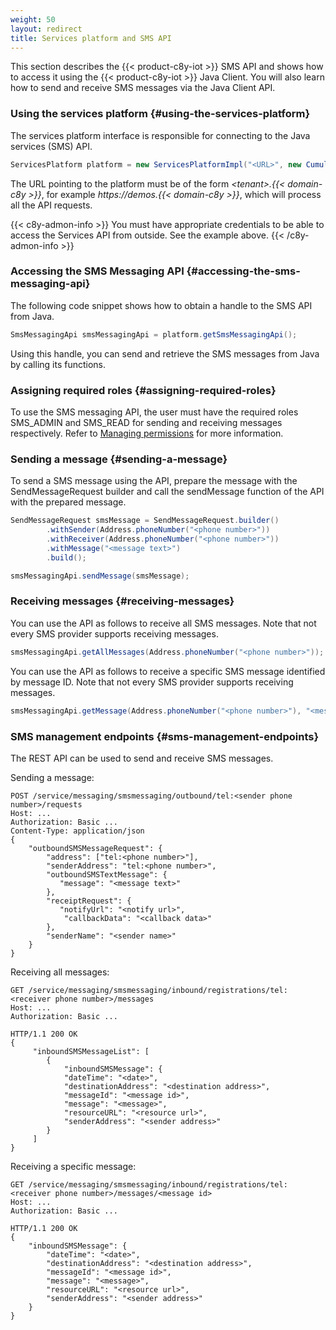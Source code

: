 ```yaml
---
weight: 50
layout: redirect
title: Services platform and SMS API
---
```


This section describes the {{< product-c8y-iot >}} SMS API and shows how to access it using the {{< product-c8y-iot >}} Java Client. You will also learn how to send and receive SMS messages via the Java Client API.

### Using the services platform {#using-the-services-platform}

The services platform interface is responsible for connecting to the Java services (SMS) API.

```java
ServicesPlatform platform = new ServicesPlatformImpl("<URL>", new CumulocityCredentials("<tenant>", "<user>", "<password>", "<application key>"));
```

The URL pointing to the platform must be of the form *&lt;tenant>.{{< domain-c8y >}}*, for example *https://demos.{{< domain-c8y >}}*, which will process all the API requests.

{{< c8y-admon-info >}}
You must have appropriate credentials to be able to access the Services API from outside. See the example above.
{{< /c8y-admon-info >}}

### Accessing the SMS Messaging API {#accessing-the-sms-messaging-api}

The following code snippet shows how to obtain a handle to the SMS API from Java.

```java
SmsMessagingApi smsMessagingApi = platform.getSmsMessagingApi();
```

Using this handle, you can send and retrieve the SMS messages from Java by calling its functions.

### Assigning required roles {#assigning-required-roles}

To use the SMS messaging API, the user must have the required roles SMS_ADMIN and SMS_READ for sending and receiving messages respectively.
Refer to [Managing permissions](/standard-tenant/managing-permissions/) for more information.

### Sending a message {#sending-a-message}

To send a SMS message using the API, prepare the message with the SendMessageRequest builder and call the sendMessage function of the API with the prepared message.

```java
SendMessageRequest smsMessage = SendMessageRequest.builder()
        .withSender(Address.phoneNumber("<phone number>"))
        .withReceiver(Address.phoneNumber("<phone number>"))
        .withMessage("<message text>")
        .build();

smsMessagingApi.sendMessage(smsMessage);
```

### Receiving messages {#receiving-messages}

You can use the API as follows to receive all SMS messages. Note that not every SMS provider supports receiving messages.

```java
smsMessagingApi.getAllMessages(Address.phoneNumber("<phone number>"));
```

You can use the API as follows to receive a specific SMS message identified by message ID. Note that not every SMS provider supports receiving messages.

```java
smsMessagingApi.getMessage(Address.phoneNumber("<phone number>"), "<message id>");
```

### SMS management endpoints {#sms-management-endpoints}

The REST API can be used to send and receive SMS messages.

Sending a message:

```http
POST /service/messaging/smsmessaging/outbound/tel:<sender phone number>/requests
Host: ...
Authorization: Basic ...
Content-Type: application/json
{
    "outboundSMSMessageRequest": {
        "address": ["tel:<phone number>"],
        "senderAddress": "tel:<phone number>",
        "outboundSMSTextMessage": {
  	       "message": "<message text>"
        },
        "receiptRequest": {
  	       "notifyUrl": "<notify url>",
  	        "callbackData": "<callback data>"
        },
        "senderName": "<sender name>"
    }
}
```

Receiving all messages:

```http
GET /service/messaging/smsmessaging/inbound/registrations/tel:<receiver phone number>/messages
Host: ...
Authorization: Basic ...

HTTP/1.1 200 OK
{
     "inboundSMSMessageList": [
        {
            "inboundSMSMessage": {
            "dateTime": "<date>",
            "destinationAddress": "<destination address>",
            "messageId": "<message id>",
            "message": "<message>",
            "resourceURL": "<resource url>",
            "senderAddress": "<sender address>"
        }
     ]
}
```

Receiving a specific message:

```http
GET /service/messaging/smsmessaging/inbound/registrations/tel:<receiver phone number>/messages/<message id>
Host: ...
Authorization: Basic ...

HTTP/1.1 200 OK
{
    "inboundSMSMessage": {
        "dateTime": "<date>",
        "destinationAddress": "<destination address>",
        "messageId": "<message id>",
        "message": "<message>",
        "resourceURL": "<resource url>",
        "senderAddress": "<sender address>"
    }
}
```
